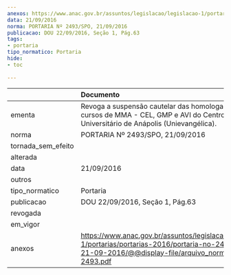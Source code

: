 ```yaml
---
anexos: https://www.anac.gov.br/assuntos/legislacao/legislacao-1/portarias/portarias-2016/portaria-no-2493-spo-21-09-2016/@@display-file/arquivo_norma/PA2016-2493.pdf
data: 21/09/2016
norma: PORTARIA Nº 2493/SPO, 21/09/2016
publicacao: DOU 22/09/2016, Seção 1, Pág.63
tags:
- portaria
tipo_normatico: Portaria
hide: 
- toc 
 
---
```


|                    | Documento                                                                                                                                                      |
|:-------------------|:---------------------------------------------------------------------------------------------------------------------------------------------------------------|
| ementa             | Revoga a suspensão cautelar das homologações dos cursos de MMA - CEL, GMP e AVI do Centro Universitário de Anápolis (Unievangélica).                           |
| norma              | PORTARIA Nº 2493/SPO, 21/09/2016                                                                                                                               |
| tornada_sem_efeito |                                                                                                                                                                |
| alterada           |                                                                                                                                                                |
| data               | 21/09/2016                                                                                                                                                     |
| outros             |                                                                                                                                                                |
| tipo_normatico     | Portaria                                                                                                                                                       |
| publicacao         | DOU 22/09/2016, Seção 1, Pág.63                                                                                                                                |
| revogada           |                                                                                                                                                                |
| em_vigor           |                                                                                                                                                                |
| anexos             | https://www.anac.gov.br/assuntos/legislacao/legislacao-1/portarias/portarias-2016/portaria-no-2493-spo-21-09-2016/@@display-file/arquivo_norma/PA2016-2493.pdf |